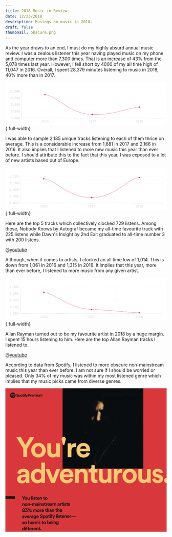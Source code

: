 ```yaml
---
title: 2018 Music in Review
date: 12/23/2018
description: Musings on music in 2018.
draft: false
thumbnail: obscure.png
---
```


As the year draws to an end, I must do my highly absurd annual music review. I was a zealous listener this year having played music on my phone and computer more than 7,300 times. That is an increase of 43% from the 5,078 times last year. However, I fell short by 4000 of my all time high of 11,047 in 2016. Overall, I spent 28,379 minutes listening to music in 2018, 40% more than in 2017.

![All music played](./scrobbles.svg){.full-width}

I was able to sample 2,185 unique tracks listening to each of them thrice on average. This is a considerable increase from 1,881 in 2017 and 2,166 in 2016. It also implies that I listened to more new music this year than ever before. I should attribute this to the fact that this year, I was exposed to a lot of new artists based out of Europe.

![Unique Tracks](./tracks.svg){.full-width}

Here are the top 5 tracks which collectively clocked 729 listens. Among these, Nobody Knows by Autograf became my all-time favourite track with 225 listens while Dawn's Insight by 2nd Exit graduated to all-time number 3 with 200 listens.

@[youtube](https://www.youtube.com/embed?listType=playlist&list=PLf_VRDqK9R5v7x5LMpbLDhOT7j1tOmspS)

Although, when it comes to artists, I clocked an all time low of 1,014. This is down from 1,061 in 2016 and 1,315 in 2016. It implies that this year, more than ever before, I listened to more music from any given artist.

![Unique Artists](./artists.svg){.full-width}

Allan Rayman turned out to be my favourite artist in 2018 by a huge margin. I spent 15 hours listening to him. Here are the top Allan Rayman tracks I listened to.

@[youtube](https://www.youtube.com/embed?listType=playlist&list=PLf_VRDqK9R5u-rdWuwnvKToZSAlQFzz1y)

According to data from Spotify, I listened to more obscure non-mainstream music this year than ever before. I am not sure if I should be worried or pleased. Only 34% of my music was within my most listened genre which implies that my music picks came from diverse genres.

![spotifywrapped.com](./obscure.png)
